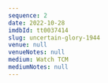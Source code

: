 ```yaml
---
sequence: 2
date: 2022-10-28
imdbId: tt0037414
slug: uncertain-glory-1944
venue: null
venueNotes: null
medium: Watch TCM
mediumNotes: null
---
```


